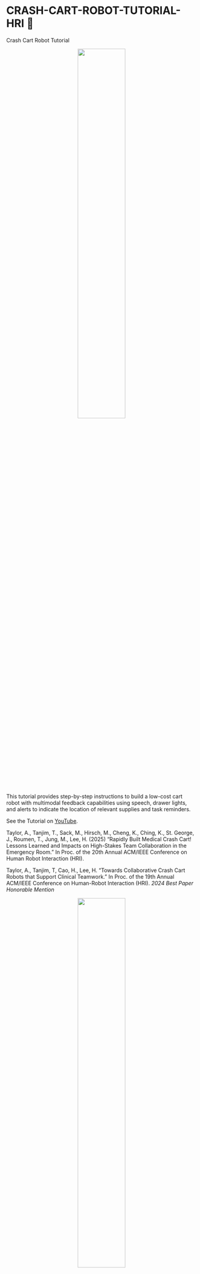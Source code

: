 # CRASH-CART-ROBOT-TUTORIAL-HRI 🤖

Crash Cart Robot Tutorial 

<p align="center"> 
<img src="./images/airlab_logo.png" width="50%"> 
</p>

This tutorial provides step-by-step instructions to build a low-cost cart robot with multimodal feedback capabilities using speech, drawer lights, and alerts to indicate the location of relevant supplies and task reminders.

See the Tutorial on [YouTube](https://www.youtube.com/watch?v=EV-0HwNPJiY).

Taylor, A., Tanjim, T., Sack, M., Hirsch, M., Cheng, K., Ching, K., St. George, J., Roumen, T., Jung, M., Lee, H. (2025) “Rapidly Built Medical Crash Cart! Lessons Learned and Impacts on High-Stakes Team Collaboration in the Emergency Room.” In Proc. of the 20th Annual ACM/IEEE Conference on Human Robot Interaction (HRI).

Taylor, A., Tanjim, T, Cao, H., Lee, H. “Towards Collaborative Crash Cart Robots that Support Clinical Teamwork.” In Proc. of the 19th Annual ACM/IEEE Conference on Human-Robot Interaction (HRI). *2024 Best Paper Honorable Mention*

<p align="center"> 
<img src="./images/crash_cart_setup.png" width="50%"> 

<b>Figure 1:</b> We built a series of teleoperated medical crash cart robots. Prototype 1 delivers supplies using a hoverboard circuit. Prototype 2 also delivers supplies, recommends supplies using drawer opening capabilities, and was deployed at a medical training event which revealed insights which led to the design of Prototype 3 that communicates recommendations and reminders using drawer lights, speech, and alerts.

</p>

## System Requirements
- Ubuntu 22.04.4 LTS (64-BIT)
- Python Version???
- Robot Operating System 2 (Distribution ???)

Contents: 
- [Introduction](#introduction) 
- [Materials and Supplies](#materials_supplies) 
- [Medical Crash Cart Robot Tutorial Steps](#medical_crash_cart_robot_tutorial_steps) 

## Introduction

Designing robots to support high-stakes teamwork in emergency settings presents unique challenges, including seamless integration into fast-paced environments, facilitating effective communication among team members, and adapting to rapidly changing situations. While tele-operated robots have been successfully used in high-stakes domains such as firefighting and space exploration, autonomous robots that aid high-stakes teamwork remain underexplored. To address this gap, we conducted a rapid prototyping process to develop a series of seemingly autonomous robot designed to assist clinical teams in the Emergency Room. We transformed a standard crash cart—which stores medical equipment and emergency supplies into a medical robotic crash cart (MCCR). The MCCR was valuated through field deployments to assess its impact on team workload and usability, identified taxonomies of failure, and refined the MCCR in collaboration with healthcare professionals. Our work advances the understanding of robot design for high-stakes, time-sensitive settings, providing insights into useful MCCR capabilities and considerations for effective human-robot collaboration. By publicly disseminating our MCCR tutorial, we hope to encourage HRI researchers to explore the design of robots for high-stakes teamwork.

You can use this bibtex to cite this work ([Taylor et al.](https://www.angeliquemtaylor.com/), 2025): 

``` 
@article{taylor_2025, 
author = {Taylor, A., Tanjim, T., Sack, M., Hirsch, M., Cheng, K., Ching, K., St. George, J., Roumen, T., Jung, M., Lee, H.}, 
title = {Rapidly Built Medical Crash Cart! Lessons Learned and Impacts on High-Stakes Team Collaboration in the Emergency Room.}, 
journal = {In Proc. of the ACM/IEEE Conference on Human Robot Interaction (HRI).}, 
year = {2025}
}
```

## Materials and Supplies

The parts list includes required supplies, price, quantity, and a link to a recommended source. You likely already own most items. The total cost of the supplies is $417.

The battery pack is optional; two wall outlets serves as an alternative. A Linux laptop computer is required.


| Item                                     | Price         | Quantity      | URL           |
| ---------------------------------------- | ------------- | ------------- | ------------- |
| Raspberry Pi 4  (At least 4 GB)          | $55.00        | 1             | [Amazon](https://www.adafruit.com/product/4296)  |
| Individually addressable LED light strip | $17.99        | 1             | [Amazon](https://www.amazon.com/VISDOLL-Individually-Addressable-Flexible-Controller/dp/B0CPLS16JL/ref=sr_1_4_sspa?dib=eyJ2IjoiMSJ9.TsHmF-lRIoGBvYJC14yH76SiGa3kCQYP1z9MJw8sPbFHuxxiVUnvk2_fiU6mu656BQlq5KbTNHeb5_LumQcb0X0OYDHDtCJN_rwwuf5z-v3bWnlL3Cn5DcHwlOG_Mdx9sP37ajw4Ocg3C4Y7M3PlQIEP1Z9yZiresYGvkUS-f6ggZ01eL3WeGkKSrfykM7fkyz9CT9XE3tvYreNPs_VAVzMoKI3IduZyyRaUuZjE2DB9uh-IXvjCOFOB-BNWAV8X9jAMOFD0EhvupdupGt4MgoGf1YjCXj0orK1jpqZbRBg.J0vCnA8CnLhwxM7LNrnHI55PK87y2msPtlu4ZD3rIlE&dib_tag=se&hvadid=174243246868&hvdev=c&hvlocphy=9004331&hvnetw=g&hvqmt=e&hvrand=15947800415004845809&hvtargid=kwd-87871454332&hydadcr=29841_9846530&keywords=ws2812b%2Bled%2Bstrip&qid=1711394444&sr=8-4-spons&sp_csd=d2lkZ2V0TmFtZT1zcF9hdGY&th=1)  |
| Keyboard (Connects to USB A)             | $2.00         | 1             | [Amazon](https://www.staples.com/nxt-technologies-keyboard-black-nx60880/product_24517816?cid=ps:gs:dot:nb:pmax:transtech&gad_source=1&gclid=CjwKCAjwzIK1BhAuEiwAHQmU3t1JYTTmAYI_HaWwEZnc8uMsLGvTyHrGdflbFACUAaloaU-xJKD52BoCmyQQAvD_BwE)  |
| Mouse (Connects to USB A)                | $2.71         | 1             | [Amazon](https://www.staples.com/nxt-technologies-wireless-optical-usb-mouse-black-nx60885/product_24517815?cid=ps:gs:dot:nb:pmax:transtech&gad_source=1&gclid=CjwKCAjwzIK1BhAuEiwAHQmU3k907qJZk150g8lUc_bgR_WLXvN4HjRAyOvO-Sm72jIvwHWpznKH6xoCgBsQAvD_BwE)  |
| Monitor (With either a VGA or HDMI port) | $25.25        | 1             | [Amazon](https://www.aliexpress.us/item/3256807264652139.html?src=google&src=google&albch=shopping&acnt=708-803-3821&slnk=&plac=&mtctp=&albbt=Google_7_shopping&gclsrc=aw.ds&albagn=888888&ds_e_adid=&ds_e_matchtype=&ds_e_device=c&ds_e_network=x&ds_e_product_group_id=&ds_e_product_id=en3256807264652139&ds_e_product_merchant_id=552411188&ds_e_product_country=US&ds_e_product_language=en&ds_e_product_channel=online&ds_e_product_store_id=&ds_url_v=2&albcp=19623912707&albag=&isSmbAutoCall=false&needSmbHouyi=false&gad_source=1&gclid=Cj0KCQjw5ea1BhC6ARIsAEOG5pw0ThUU9ioUfy6q8Gpse0W5nCPYEZ5PL07aNTyMMek56Z9WtTKV-4waApLREALw_wcB&aff_fcid=041117238ac34ce9b29ae2ed38ab0a0f-1723474136729-08015-UneMJZVf&aff_fsk=UneMJZVf&aff_platform=aaf&sk=UneMJZVf&aff_trace_key=041117238ac34ce9b29ae2ed38ab0a0f-1723474136729-08015-UneMJZVf&terminal_id=415d44ae0b35443094f91ea630333c9f&afSmartRedirect=n&gatewayAdapt=glo2usa)  |
| Bluetooth speaker                        | $15.99        | 1             | [Amazon](https://www.amazon.com/Portable-Bluetooth-Wireless-Surround-Waterproof/dp/B08HKCH6HC/ref=asc_df_B08HKCH6HC/?tag=hyprod-20&linkCode=df0&hvadid=692875362841&hvpos=&hvnetw=g&hvrand=2035686413955776000&hvpone=&hvptwo=&hvqmt=&hvdev=c&hvdvcmdl=&hvlocint=&hvlocphy=9004331&hvtargid=pla-2281435180218&mcid=9e425a680a003b76bc8e3d1397160958&hvocijid=2035686413955776000-B08HKCH6HC-&hvexpln=73&gad_source=1&th=1)  |
| Male to female jumper wires              | $6.99         | 1             | [Amazon](https://www.amazon.com/Solderless-Multicolor-Electronic-Breadboard-Protoboard/dp/B09FP9M5J9/ref=sr_1_2_sspa?crid=285C9TEGW2OJE&dib=eyJ2IjoiMSJ9.6VrCXmlMYCYNvuTQX0vT18ycELHgXZXH9PN0oF4VWQdYk4psYj3UzBNkfVIU8OGZ4mi6Mo66XAKnZA7u0Idopb1NmCyKOZhnBhflIQloKcexdfN8Pxpzk5lSIB-XAtNZSnyTX9r9DEAhOVGiZ5ZN8bzyPb0FbIHclzaA-1-1LsXY3Z9E09I9gJSt13tY6p-ACQQbBvWMOF_940mtSjbySvwlDZREkQ4u65cgVEOfTxl9d-W6tyIptaniU_1eosEHJ_1_9GOZfSxJW9_Jn-fwQ8O1kt3PL9NwbfX-Acj7T38.bWZbX1JaxNVCQuquF9v3bd_YDqoABrhuUTLX3eYxoZk&dib_tag=se&keywords=long%2Bm%2Bto%2Bf%2Bjumper%2Bwire&qid=1722005738&s=industrial&sprefix=long%2Bm%2Bto%2Bf%2Bju%2Cindustrial%2C503&sr=1-2-spons&sp_csd=d2lkZ2V0TmFtZT1zcF9hdGY&th=1)  |
| Micro USB to HDMI or VGA                 | $7.99         | 1             | [Amazon](https://www.amazon.com/Converter-Compatible-Pictures-High-Definition-Monitor/dp/B09WMFKWYV/ref=asc_df_B09WMFKWYV/?tag=hyprod-20&linkCode=df0&hvadid=692875362841&hvpos=&hvnetw=g&hvrand=11251120234702158002&hvpone=&hvptwo=&hvqmt=&hvdev=c&hvdvcmdl=&hvlocint=&hvlocphy=9004331&hvtargid=pla-2281435177138&psc=1&mcid=906f684308503291bb8d74a65cd6fac0&hvocijid=11251120234702158002-B09WMFKWYV-&hvexpln=73&gad_source=1)  |
| USB C to power                           | $12.99        | 1             | [Amazon](https://www.amazon.com/Adapter-Charger-Charging-Compatible-Remarkable/dp/B09GYB2YG8/ref=asc_df_B09GYB2YG8/?tag=hyprod-20&linkCode=df0&hvadid=692875362841&hvpos=&hvnetw=g&hvrand=15632892786989388826&hvpone=&hvptwo=&hvqmt=&hvdev=c&hvdvcmdl=&hvlocint=&hvlocphy=9004331&hvtargid=pla-2281435182178&psc=1&mcid=8cc13fd8b3633d4c9d1ade48fa8707fa&hvocijid=15632892786989388826-B09GYB2YG8-&hvexpln=73&gad_source=1)  |
| Micro SD Card (At least 32 GB)           | $9.17         | 1             | [Amazon](https://www.amazon.com/dp/B073JWXGNT/ref=twister_B08CLNX58K?_encoding=UTF8&th=1)  |
| SD to USB adapter                        | $5.99         | 1             | [Amazon](https://www.amazon.com/Reader-Laptop-Windows-Chrome-RS-MMC/dp/B0C81FW814/ref=asc_df_B07MK99R14/?tag=hyprod-20&linkCode=df0&hvadid=692875362841&hvpos=&hvnetw=g&hvrand=5558208569019396501&hvpone=&hvptwo=&hvqmt=&hvdev=c&hvdvcmdl=&hvlocint=&hvlocphy=9004331&hvtargid=pla-2281435178778&mcid=b200ad31022538c49f855bc14aa1af93&hvocijid=5558208569019396501-B07MK99R14-&hvexpln=73&gad_source=1&th=1)  |
| Portable Power Station (optional)        | $249.99       | 1             | [Amazon](https://www.amazon.com/Anker-Portable-Generator-Traveling-Emergencies/dp/B0D62GMQ3F/ref=sr_1_1?crid=3OQSZ4QJ8UH6U&dib=eyJ2IjoiMSJ9.tGQ-J5haxYTAwL1awybF7r5b77QzjHUV5L4DpdkEKx9327o1Ri0o_fAo0fHeau_H_mCO-QfKyUxtNJJXKOpWLSvHvortJRIqT5scaOl5mlmgb0ho0jWMixqvxFlyN4EEjfWuSRUjDf8qWkElX4z0CoGpGwvA4_LAjuRklcHMRCFmmos63CCWAYLKFk4nqihG.nzRxaNY_JeZWl6dEtIdO0v09trXHNOOJdBqo8NcMjJU&dib_tag=se&keywords=anker+solux+c300x&qid=1734398531&sr=8-1)  |
| Scissors       | $4.24       | 1             | [Amazon](https://www.amazon.com/Scotch-1448-Precision-Scissor-8-Inches/dp/B001BKHHGS/ref=sr_1_5?crid=3V6SGIOQY7GU7&dib=eyJ2IjoiMSJ9.AjnComGyJnnJDRxxKFsxrNZHsMajCroUmd9qmX9nwIOeL8NUWILLhf7m7GxhVHXJnSHxpMeviTaEr2LnuPAxmw40hzl5Rdf_Owijw15Fy58SLyvQSLHSMel_WyEC4AQZjH3Wt3JMTi1D037q23B5Cp1LPqoWigxGkm8_nxsQEbk3pv5QtdriHM7wb_MSsVRWeJwYsnVV2mQhtSZmZ_oRn224Hzd6j-kkbbp2dRziO-LeHCFQFuRcWnOHuxAPROuZ2WCSZpSRmqLKDERhPR45x7LS81Nw6ncDYR1A48UJBUrHKtb-hRQ5I1Oo6R-ewswABJY6XRysK8yfr27H418VAKIqyyR3SABpj_s_BKoh9HcsGG-t7I9cEZCXVo_tpq80HNKd30ano7Ue8xTeSEQm9efUqQki64hn65fJhfFTHbI2lMVCrg_3kpbujX3iycB5.C85nwNh6hfaxJT_z_jb20ZgRAuvMlOfdWmmTRzfnOW0&dib_tag=se&keywords=scissors&qid=1735255473&sprefix=scissors%2Caps%2C189&sr=8-5)  |


## Medical Crash Cart Robot Tutorial Steps

### Step 1: Set up micro SD card (12 minutes)

<b>1.1</b> Download the version of the Raspberry Pi Imager application compatible with your computer https://www.raspberrypi.com/software/.

<b>1.2</b> Insert the micro SD card into your computer directly or through an adapter.

<b>1.3</b> Open the Imager and fill out the following options:

<b>1.4</b> Raspberry Pi Device: Raspberry Pi 4
- Operating System: Other general-purpose OS → Ubuntu → UBUNTU DESKTOP 22.04.4 LTS (64-BIT)
- Storage: Your SD Card reader


<p align="center"> 
<img src="./images/figure1.png" width="50%"> 
</p>

<p align="center"> 
<b>Figure 1:</b> Set up a micro-SD card for Raspberry PI 4 using Imager application.
</p>

<b>1.5</b> Click “NEXT” and wait around eight minutes for the imager to write successfully.

<b>1.6</b> Once complete, safely remove the card. 

<b>1.7</b> Insert the microSD card into the Raspberry Pi with its metal bits facing the bottom of the Pi.

### Step 2: Attach the LED strip to the cart (10 minutes)

<b>2.1</b> Peel some of the adhesive back off of the LED strip and start attaching it to the cart. If the adhesive isn’t strong enough, you may need glue or tape.

<b>2.2</b> Make sure around two LEDs correspond nicely to each drawer to make it easier for the cart to give clear instructions regarding which drawer a user should select.

If struggling to align the LEDs with the drawers, gently pinch the LEDs as shown below to adjust their positions.

<p align="center"> 
<img src="./images/figure2.png" width="50%"> 
</p>

<p align="center"> 
<b>Figure 2:</b> Attach LED lights to the cart.
</p>

<b>2.3</b> Once attached to one side, curve the strip under the cart, run it along the bottom, and have it curve up to the other side.

<b>2.4</b> When attaching the strip to the other side, make sure to keep the lighting symmetrical. Mirror the positioning of each individual LED to ensure level lighting across the cart. It should look like this:

<p align="center"> 
<img src="./images/figure3.png" width="50%"> 
</p>

<p align="center"> 
<b>Figure 3:</b> LED lights installed to ensure uniform lighting across the cart.
</p>

<b>2.5</b> Once you’ve lined up the LEDs, cut the excess on the white line with the copper strips.

### Step 3: Connect Electronics (10 minutes)

<b>3.1</b> Make sure you put in the Micro SD card before you plug the Pi into the outlet!

<b>General wiring</b>

<b>3.2</b> Connect your monitor to the outlet using the female/male plug cable.

<b>3.3</b> Connect your Raspberry Pi to the outlet using the mini USB/male plug cable.

<b>3.4</b> Connect your monitor to the Raspberry Pi using either your HDMI/micro HDMI cable or VGA/micro HDMI cable, depending on which port your monitor contains.

<b>3.5</b> Connect your keyboard to the Raspberry Pi using its wire to USB A.

<b>3.6</b> Connect your mouse to the Raspberry Pi using its wire to USB A.

<b>3.7</b> For the jumper wires:
- Connect the red wire to a 5V power pin (Pin #2 or #4 on a Pi 4)
- Connect the black wire to a ground pin (Pin #6 on a Pi 4)
- Connect the green wire to the GPIO 18 pin (Pin #12 on a Pi 4)

<p align="center"> 
<img src="./images/figure4.png" width="50%"> 
</p>

<p align="center"> 
<b>Figure 4:</b> Electronic wiring connections for Raspberry Pi 4 with monitor, keyboard, mouse, and LED using appropriate wires and ports.
</p>

### Step 4: Boot the Raspberry Pi (12 minutes)

<b>4.1</b> Once the monitor is connected to the RPi4 to a power outlet, make sure its input is switched to either VGA or HDMI, depending on the port you connected the Pi to.

<b>4.2</b> The Pi should boot with a rainbow screen, then a black one with some white text in the top left corner, and then the Ubuntu loading screen. It should then open to a really cute jellyfish background.

<b>4.3</b> Wait a second, then the screen should start to ask you about your settings.

<b>4.4</b> Enter your desired settings, and make sure to connect to wifi now to save time later.

<b>4.5</b> Submit your choices, then wait for the system to configure. This may take some time.

<b>4.6</b> The computer should then reboot, allowing you to sign in.

<b>4.7</b> When it opens, system program problems and internal errors may pop up, you can ignore those messages.

<b>4.8</b> You can skip through the setup instructions, and once you’re done, congratulations! You’ve set up an Ubuntu operating system on a Raspberry Pi.

### Step 5: Download necessary files (6 minutes)

<b>5.1</b> Open a web browser (such as Firefox) to access the project GitHub repository on your monitor: https://github.com/Cornell-Tech-AIRLab/crash_cart_robot_tutorial

<b>5.2</b> Press the green “Code” dropdown button.

<p align="center"> 
<img src="./images/figure5_new.png" width="50%"> 
</p>

<p align="center"> 
<b>Figure 5:</b> Downloading necessary files from the Github repository.
</p>

<b>5.3</b> Click the “Download ZIP” button and wait for it to download.

<b>5.4</b> Open the zip files, then right-click the file and press “Extract Here.”

<p align="center"> 
<img src="./images/figure6.png" width="50%"> 
</p>

<p align="center"> 
<b>Figure 6:</b> File extraction of the GitHub Repository.
</p>

<b>5.5</b> Open the resulting folder and right-click the robot_communication_ws zip file and press “Extract Here.”

<b>5.6</b> Make sure to wait for the extracted successfully popup, as not doing so will cause future issues. Then, drag the “robot_communication_ws” folder along with the “ros2_installation.bash” and “tool_installation.bash” files to “Home.”

<b>5.7</b> Double-check check that everything was moved properly to the ‘Home’ folder.

<p align="center"> 
<img src="./images/figure7.png" width="50%"> 
</p>

<p align="center"> 
<b>Figure 7:</b> Bash file setup.
</p>

### Step 6: Download Robot Operating System 2 (55 min)

<b>6.1</b> Go to the bottom left of your screen and view your applications.

<b>6.2</b> Click “Terminal” to open a terminal window.

<b>6.3</b> Right-click the Terminal icon on the left side menu and click “Add to favorites” for easy access in the future.

<b>6.4</b> Type in the following command and press enter: 
```
bash ros2_installation.bash
```

This will install Robot Operating System 2, or ROS2. This will let us easily control the robot

<b>6.6</b> Then enter your monitor’s password. Your keyboard is typing, even though characters won’t appear.

<b>6.7</b> Let the program run. Use the next 50 minutes of loading time to watch cars pass by, contemplate existence, or take a nap.

<b>6.8</b> Make sure to check the screen every so often, though, as it will ask you to press enter or enter a capital Y for permissions a few times.

<b>6.9</b> Once it finishes running, it’s time to test the fruits of your hard work! Open two new terminal windows and close the old one.

<b>6.10</b> Enter the following commands in the terminal:
```
source /opt/ros/humble/setup.bash
ros2 run demo_nodes_cpp talker
```

<b>6.11</b> Then enter these into another terminal:
```
source /opt/ros/humble/setup.bash
ros2 run demo_nodes_py listener
```

<b>6.12</b> If the first window is saying that it's publishing ‘Hello World’ and the second says it’s hearing ‘Hello worlds, yippee!’ You’ve installed ROS2 successfully :)

If not, try googling your error message to debug.

### Step 7: Install necessary tools (6 min)

<b>7.1</b> Open a new terminal window and enter the following. This will install the tools necessary for the program to run properly. Wait around six minutes for it to finish running:
```
bash tool_installation.bash
```

### Step 8: Test and edit light code for compatibility (25 minutes)

<b>8.1</b> Open a new terminal window and run the following to run the light node
```
source /opt/ros/humble/setup.bash
colcon build --symlink-install
cd robot_communication_ws
source install/setup.bash
ros2 run light_pkg light_node
```

<b>8.2</b> Try pressing a couple of the buttons and watch the lights on the carts flash. You may have noticed that the buttons don’t light the correct LEDs. If this is the case, you must edit the code to be compatible with your cart.

<b>8.3</b> Go to your files, follow this file path, and open the py file: Home → robot_communication_ws → source → light_pkg → light_pkg → light_node.py

<b>8.4</b> Open a new terminal window and rerun the module by entering the following (quick tip, if you press the up arrow you can the following commands in your history and can enter them like that to make it easier):
```
source /opt/ros/humble/setup.bash
colcon build --symlink-install
cd robot_communication_ws
source install/setup.bash
ros2 run light_pkg light_node
```

<b>8.5</b> Once you’ve run the program, click the first button and watch to see which lights flash. If only one pair lights up, the program is trying to light LEDs we’ve cut off.

<b>8.6</b> Go to the portion of the light_node code shown below. 

<p align="center"> 
<img src="./images/figure8.png" width="50%"> 
</p>

<p align="center"> 
<b>Figure 8:</b> Code snippet for modifying RGB values, LED colors, and corresponding LED lights.  
</p>

<b>8.7</b> Each four-line section of code corresponds to one button on the pop-up, one drawer that needs to be lit. Editing the number in the square brackets for the first section will change which LED is lit when the first button is pressed. Increasing the number will make the lit LED further from the end with the wires, decreasing it will make the LED closer to that end.

<b>8.8</b> Edit the number, press the save button at the top of the code’s window, press Control C in the terminal window to stop the program, open a new window, then rerun the node:
```
source /opt/ros/humble/setup.bash
cd robot_communication_ws
source install/setup.bash
ros2 run light_pkg light_node
```

<b>8.9</b> Look to see which LEDs light up now. Is it still too far one way? Or maybe now too far the other way? Repeat step h until each button properly lights a different drawer from both sides with the final two buttons flashing all the lights. This should take around 15 minutes.

<p align="center"> 
<img src="./images/figure9.png" width="50%"> 
</p>

<p align="center"> 
<b>Figure 9:</b> LED lights installed across the mobile crash cart.
</p>

### Step 9: Connect the Bluetooth speaker (1 minute)

<b>9.1</b> Make sure your speaker is turned on and in range.

<b>9.2</b> Go to the top right corner of the screen. Click “Bluetooth On”, then “Bluetooth Settings”. Once your speaker pops up, click its name and switch on the connection.

### Step 10: Test the alert module (1 minute)

<b>10.1</b>  Open a terminal and run the following commands to test the alert module:
```
cd robot_communication_ws
source install/setup.bash
ros2 run alert_pkg alert_node
```

<b>10.2</b> Click the buttons, and you should hear beeping!

### Step 11: Test the dialogue module (1 minute)

<b>11.1</b> Open a terminal and run the following commands to test the dialogue module:
```
cd robot_communication_ws
source install/setup.bash
ros2 run dialogue_pkg dialogue_node
```

<b>11.2</b> Click the buttons, and you should hear the robot’s dialogue.

## Congratulations! You are now the proud owner of a robotic crash cart.

## Contributing

Contributions are what make the open source community such an amazing place to learn, inspire, and create. Any contributions you make are greatly appreciated.

Fork the repo and create a pull request to improve the tutorial. You can also simply open an issue with the tag "enhancement". Don't forget to give the project a star! Thanks again!
- Fork the Project
- Create your Feature Branch (git checkout -b feature/AmazingFeature)
- Commit your Changes (git commit -m 'Add some AmazingFeature')
- Push to the Branch (git push origin feature/AmazingFeature)
- Open a Pull Request


## Further Issues and questions ❓ 

If you have issues or questions, don't hesitate to contact:

- Anaiya Z. Badi (anaiya.badi@gmail.com)
- Tauhid Tanjim (tt485@cornell.edu)
- Angelique M. Taylor (amt@cornell.edu)